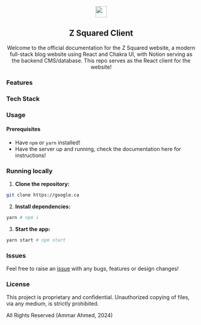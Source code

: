 <div align="center"> 
  <image src="./public/z_squared_favicon_io/android-chrome-512x512.png?raw=true" width="30" height="30">
  <h2>Z Squared Client</h2>
  <p>Welcome to the official documentation for the Z Squared website, a modern full-stack blog website using React and Chakra UI, with Notion serving as the backend CMS/database. This repo serves as the React client for the website!</p>
</div>

### Features

### Tech Stack

### Usage
#### Prerequisites
- Have `npm` or `yarn` installed!
- Have the server up and running, check the documentation here for instructions!

### Running locally
1. **Clone the repository:**
```sh
git clone https://google.ca
```

2. **Install dependencies:**
```sh
yarn # npm i
```

3. **Start the app:**
```sh
yarn start # npm start
```

### Issues
Feel free to raise an [issue](https://google.ca) with any bugs, features or design changes!

### License
This project is proprietary and confidential. Unauthorized copying of files, via any medium, is strictly prohibited.

All Rights Reserved (Ammar Ahmed, 2024)